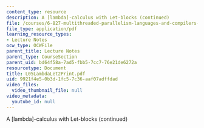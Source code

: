 ```yaml
---
content_type: resource
description: A [lambda]-calculus with Let-blocks (continued)
file: /courses/6-827-multithreaded-parallelism-languages-and-compilers-fall-2002/9921f4e50b3d1fc57c36aaf07adffdad_L05LambdaLet2Print.pdf
file_type: application/pdf
learning_resource_types:
- Lecture Notes
ocw_type: OCWFile
parent_title: Lecture Notes
parent_type: CourseSection
parent_uid: bd64f58a-7ad5-fbb5-7cc7-76e21de6272a
resourcetype: Document
title: L05LambdaLet2Print.pdf
uid: 9921f4e5-0b3d-1fc5-7c36-aaf07adffdad
video_files:
  video_thumbnail_file: null
video_metadata:
  youtube_id: null
---
```

A [lambda]-calculus with Let-blocks (continued)